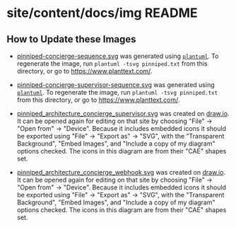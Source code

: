 # site/content/docs/img README

## How to Update these Images

- [pinniped-concierge-sequence.svg](pinniped-concierge-sequence.svg) was
  generated using [`plantuml`](https://plantuml.com/).  To regenerate the image,
  run `plantuml -tsvg pinniped.txt` from this directory, or go to
  https://www.planttext.com/.

- [pinniped-concierge-supervisor-sequence.svg](pinniped-concierge-supervisor-sequence.svg)
  was generated using [`plantuml`](https://plantuml.com/).  To regenerate the
  image, run `plantuml -tsvg pinniped.txt` from this directory, or go to
  https://www.planttext.com/.

- [pinniped_architecture_concierge_supervisor.svg](pinniped_architecture_concierge_supervisor.svg) was created on [draw.io](https://draw.io).
  It can be opened again for editing on that site by choosing "File" -> "Open from" -> "Device".
  Because it includes embedded icons it should be exported using "File" -> "Export as" -> "SVG",
  with the "Transparent Background", "Embed Images", and "Include a copy of my diagram" options
  checked. The icons in this diagram are from their "CAE" shapes set.

- [pinniped_architecture_concierge_webhook.svg](pinniped_architecture_concierge_webhook.svg) was created on [draw.io](https://draw.io).
  It can be opened again for editing on that site by choosing "File" -> "Open from" -> "Device".
  Because it includes embedded icons it should be exported using "File" -> "Export as" -> "SVG",
  with the "Transparent Background", "Embed Images", and "Include a copy of my diagram" options
  checked. The icons in this diagram are from their "CAE" shapes set.
